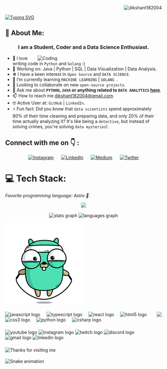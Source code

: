 <p align="right"> <img src="https://komarev.com/ghpvc/?username=dikshant182004&label=Profile%20views&color=0e75b6&style=flat" alt="dikshant182004" /> </p>

<a href="https://git.io/typing-svg"><img src="https://readme-typing-svg.demolab.com?font=Poetsen+One&weight=900&size=45&duration=4000&pause=1000&color=0AF7E5&background=FFFFFE00&center=true&vCenter=true&random=false&width=1000&height=99&lines=Hi+%F0%9F%91%8B%2C+I'm+Dikshant+Jha+!!!" alt="Typing SVG" /></a>
## 💫 About Me:

<h3 align="center">I am a Student, Coder and a Data Science Enthusiast.</h3>

<img align="right" alt="Coding" width="400" src="https://media.tenor.com/SxJQcg2-UGkAAAAC/working-from.gif">

- 🧑 I love writing code in `Python` and  `Golang` :)
- 🔭 Working on: Java | Python | SQL | Data Visualization | Data Analysis.
- ☸️ I have a keen interest in `Open Source` and `DATA SCIENCE`.
- 🌱 I’m currently learning `MACHINE LEARNING` | `GOLANG `.
- 👯 Looking to collaborate on new `open-source projects`.
- 💬 Ask me about **`PYTHON`, `JAVA`  or anything related to `DATA ANALYTICS` [here](https://github.com/dikshant182004/dikshant182004/issues)**.
- 📫 How to reach me [dikshant182004@gmail.com](dikshant182004@gmail.com).
- 🤓 Active User at: `GitHub` | `LinkedIn`.
- ⚡ Fun fact: Did you know that `data scientists` spend approximately 80% of their time cleaning and preparing data, and only 20% of their time actually analyzing it? It's like being a `detective`, but instead of solving crimes, you're solving `data mysteries`!.
          
## Connect with me on 👇 :

<div align="center">
    <a href="https://www.instagram.com/dikshant182022/"><img src="https://img.shields.io/badge/Instagram-%23E4405F.svg?logo=Instagram&logoColor=white" alt="Instagram" style="margin-right: 20px; width: 120px;"></a>
    <a href="https://www.linkedin.com/in/dikshant-jha-a7b65624a/"><img src="https://img.shields.io/badge/LinkedIn-%230077B5.svg?logo=linkedin&logoColor=white" alt="LinkedIn" style="margin-right: 20px; width: 120px;"></a>
    <a href="https://medium.com/@dikshant182004"><img src="https://img.shields.io/badge/Medium-12100E?logo=medium&logoColor=white" alt="Medium" style="margin-right: 20px; width: 120px;"></a>
    <a href="https://x.com/Dikshantjha2"><img src="https://img.shields.io/badge/Twitter-%231DA1F2.svg?logo=Twitter&logoColor=white" alt="Twitter" style="width: 120px;"></a>
</div>

# 💻 Tech Stack:

_Favorite programming language: Astro :snake:._  
<p align="center">
  <a href="https://skillicons.dev">
    <img src="https://skillicons.dev/icons?i=git,github,python,java,c,c++,numpy" />
  </a>
</p>


<div align="center">
  <img src="https://github-readme-stats.vercel.app/api?username=dikshant182004&hide_title=false&hide_rank=false&show_icons=true&include_all_commits=true&count_private=true&disable_animations=false&theme=dracula&locale=en&hide_border=false" height="150" alt="stats graph"  />
  <img src="https://github-readme-stats.vercel.app/api/top-langs?username=dikshant182004&locale=en&hide_title=false&layout=compact&card_width=320&langs_count=5&theme=dracula&hide_border=false" height="150" alt="languages graph"  />
</div>

![Example GIF](golang_jump.gif)
###

<img align="right" height="150" src="golang_jump.giff"  />

###

<div align="left">
  <img src="https://cdn.jsdelivr.net/gh/devicons/devicon/icons/javascript/javascript-original.svg" height="30" alt="javascript logo"  />
  <img width="12" />
  <img src="https://cdn.jsdelivr.net/gh/devicons/devicon/icons/typescript/typescript-original.svg" height="30" alt="typescript logo"  />
  <img width="12" />
  <img src="https://cdn.jsdelivr.net/gh/devicons/devicon/icons/react/react-original.svg" height="30" alt="react logo"  />
  <img width="12" />
  <img src="https://cdn.jsdelivr.net/gh/devicons/devicon/icons/html5/html5-original.svg" height="30" alt="html5 logo"  />
  <img width="12" />
  <img src="https://cdn.jsdelivr.net/gh/devicons/devicon/icons/css3/css3-original.svg" height="30" alt="css3 logo"  />
  <img width="12" />
  <img src="https://cdn.jsdelivr.net/gh/devicons/devicon/icons/python/python-original.svg" height="30" alt="python logo"  />
  <img width="12" />
  <img src="https://cdn.jsdelivr.net/gh/devicons/devicon/icons/csharp/csharp-original.svg" height="30" alt="csharp logo"  />
</div>

###

<div align="left">
  <img src="https://img.shields.io/static/v1?message=Youtube&logo=youtube&label=&color=FF0000&logoColor=white&labelColor=&style=for-the-badge" height="35" alt="youtube logo"  />
  <img src="https://img.shields.io/static/v1?message=Instagram&logo=instagram&label=&color=E4405F&logoColor=white&labelColor=&style=for-the-badge" height="35" alt="instagram logo"  />
  <img src="https://img.shields.io/static/v1?message=Twitch&logo=twitch&label=&color=9146FF&logoColor=white&labelColor=&style=for-the-badge" height="35" alt="twitch logo"  />
  <img src="https://img.shields.io/static/v1?message=Discord&logo=discord&label=&color=7289DA&logoColor=white&labelColor=&style=for-the-badge" height="35" alt="discord logo"  />
  <img src="https://img.shields.io/static/v1?message=Gmail&logo=gmail&label=&color=D14836&logoColor=white&labelColor=&style=for-the-badge" height="35" alt="gmail logo"  />
  <img src="https://img.shields.io/static/v1?message=LinkedIn&logo=linkedin&label=&color=0077B5&logoColor=white&labelColor=&style=for-the-badge" height="35" alt="linkedin logo"  />
</div>

###
<img height="120" alt="Thanks for visiting me" width="100%" src="https://raw.githubusercontent.com/BrunnerLivio/brunnerlivio/master/images/marquee.svg" />
<br clear="both">

<img src="https://raw.githubusercontent.com/maurodesouza/maurodesouza/output/snake.svg" alt="Snake animation" />

###
